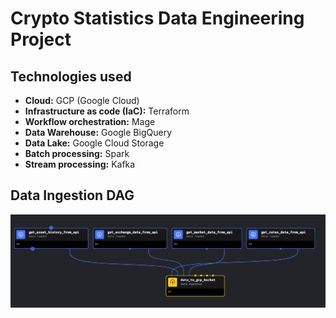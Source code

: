 # Crypto Statistics Data Engineering Project

## Technologies used

- **Cloud:** GCP (Google Cloud)
- **Infrastructure as code (IaC):** Terraform
- **Workflow orchestration:** Mage
- **Data Warehouse:** Google BigQuery
- **Data Lake:** Google Cloud Storage
- **Batch processing:** Spark
- **Stream processing:** Kafka

## Data Ingestion DAG
![Data Ingestion DAG.png](https://github.com/lupusruber/crypto_stats/blob/master/Data%20Ingestion%20DAG.png)


